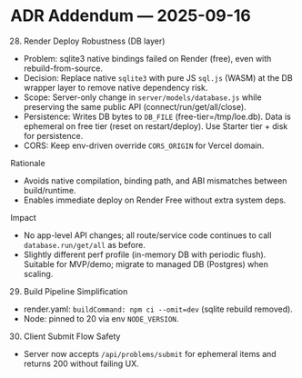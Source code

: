 # ADR Addendum — 2025-09-16

28) Render Deploy Robustness (DB layer)
- Problem: sqlite3 native bindings failed on Render (free), even with rebuild-from-source.
- Decision: Replace native `sqlite3` with pure JS `sql.js` (WASM) at the DB wrapper layer to remove native dependency risk.
- Scope: Server-only change in `server/models/database.js` while preserving the same public API (connect/run/get/all/close).
- Persistence: Writes DB bytes to `DB_FILE` (free-tier=/tmp/loe.db). Data is ephemeral on free tier (reset on restart/deploy). Use Starter tier + disk for persistence.
- CORS: Keep env-driven override `CORS_ORIGIN` for Vercel domain.

Rationale
- Avoids native compilation, binding path, and ABI mismatches between build/runtime.
- Enables immediate deploy on Render Free without extra system deps.

Impact
- No app-level API changes; all route/service code continues to call `database.run/get/all` as before.
- Slightly different perf profile (in-memory DB with periodic flush). Suitable for MVP/demo; migrate to managed DB (Postgres) when scaling.

29) Build Pipeline Simplification
- render.yaml: `buildCommand: npm ci --omit=dev` (sqlite rebuild removed).
- Node: pinned to 20 via env `NODE_VERSION`.

30) Client Submit Flow Safety
- Server now accepts `/api/problems/submit` for ephemeral items and returns 200 without failing UX.


